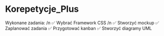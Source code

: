 # Korepetycje_Plus
Wykonane zadania: /n
✅ Wybrać Framework CSS /n
✅ Stworzyć mockup
✅ Zaplanować zadania
✅ Przygotować kanban
✅ Stworzyć diagramy UML
